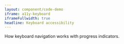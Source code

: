 ```yaml
---
layout: component/code-demo
iframe: a11y-keyboard
iframeFullwidth: true
headline: Keyboard accessibility
---
```


How keyboard navigation works with progress indicators.

